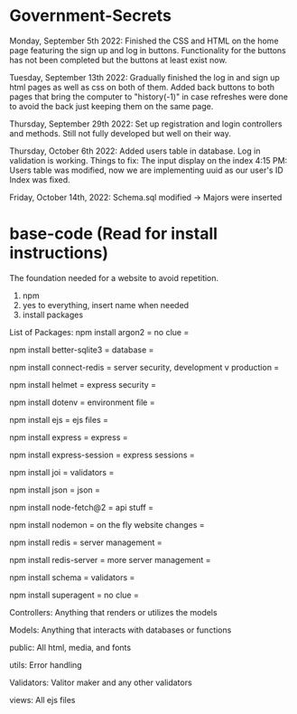 # Government-Secrets

Monday, September 5th 2022:
Finished the CSS and HTML on the home page featuring the sign up and log in
buttons. Functionality for the buttons has not been completed but the buttons
at least exist now.

Tuesday, September 13th 2022:
Gradually finished the log in and sign up html pages as well as css on both of
them. Added back buttons to both pages that bring the computer to "history(-1)"
in case refreshes were done to avoid the back just keeping them on the same page.

Thursday, September 29th 2022:
Set up registration and login controllers and methods. Still not fully developed
but well on their way.

Thursday, October 6th 2022:
Added users table in database.
Log in validation is working.
Things to fix: The input display on the index
        4:15 PM:
        Users table was modified, now we are implementing uuid as our user's ID
        Index was fixed.

Friday, October 14th, 2022:
Schema.sql modified -> Majors were inserted
# base-code (Read for install instructions)
The foundation needed for a website to avoid repetition.

1. npm
2. yes to everything, insert name when needed
3. install packages


List of Packages:
npm install argon2
= no clue =

npm install better-sqlite3
= database =

npm install connect-redis
= server security, development v production =

npm install helmet
= express security =

npm install dotenv
= environment file =

npm install ejs
= ejs files =

npm install express
= express =

npm install express-session
= express sessions =

npm install joi
= validators =

npm install json
= json =

npm install node-fetch@2
= api stuff =

npm install nodemon
= on the fly website changes =

npm install redis
= server management =

npm install redis-server
= more server management =

npm install schema
= validators =

npm install superagent
= no clue =

Controllers:
Anything that renders or utilizes the models

Models:
Anything that interacts with databases or functions

public:
All html, media, and fonts

utils:
Error handling

Validators:
Valitor maker and any other validators

views:
All ejs files